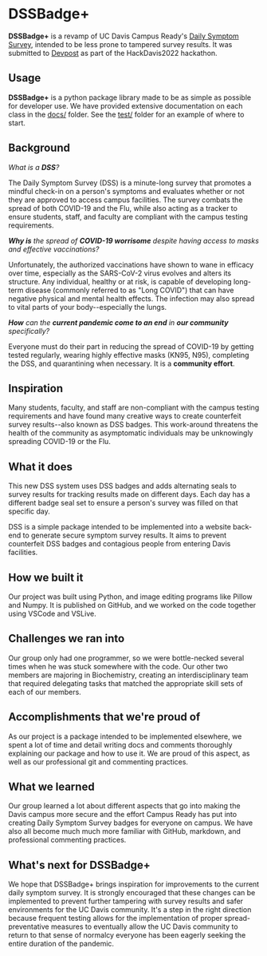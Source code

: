 # DSSBadge+
**DSSBadge+** is a revamp of UC Davis Campus Ready's [Daily Symptom Survey](https://campusready.ucdavis.edu/symptom-survey), intended to be less prone to tampered survey results. It was submitted to [Devpost](https://devpost.com/software/dssbadge) as part of the HackDavis2022 hackathon.

## Usage
**DSSBadge+** is a python package library made to be as simple as possible for developer use. We have provided extensive documentation on each class in the [docs/](https://github.com/kywillpickle/DSSBadgePlus/tree/develop/docs) folder. See the [test/](https://github.com/kywillpickle/DSSBadgePlus/tree/develop/test) folder for an example of where to start.

## Background
_What is a **DSS**?_

The Daily Symptom Survey (DSS) is a minute-long survey that promotes a mindful check-in on a person's symptoms and evaluates whether or not they are approved to access campus facilities. The survey combats the spread of both COVID-19 and the Flu, while also acting as a tracker to ensure students, staff, and faculty are compliant with the campus testing requirements.

_**Why is** the spread of **COVID-19 worrisome** despite having access to masks and effective vaccinations?_

Unfortunately, the authorized vaccinations have shown to wane in efficacy over time, especially as the SARS-CoV-2 virus evolves and alters its structure. Any individual, healthy or at risk, is capable of developing long-term disease (commonly referred to as "Long COVID") that can have negative physical and mental health effects. The infection may also spread to vital parts of your body--especially the lungs.

_**How** can the **current pandemic come to an end** in **our community** specifically?_

Everyone must do their part in reducing the spread of COVID-19 by getting tested regularly, wearing highly effective masks (KN95, N95), completing the DSS, and quarantining when necessary. It is a **community effort**.

## Inspiration
Many students, faculty, and staff are non-compliant with the campus testing requirements and have found many creative ways to create counterfeit survey results--also known as DSS badges. This work-around threatens the health of the community as asymptomatic individuals may be unknowingly spreading COVID-19 or the Flu.

## What it does
This new DSS system uses DSS badges and adds alternating seals to survey results for tracking results made on different days. Each day has a different badge seal set to ensure a person's survey was filled on that specific day.

DSS is a simple package intended to be implemented into a website back-end to generate secure symptom survey results. It aims to prevent counterfeit DSS badges and contagious people from entering Davis facilities.

## How we built it
Our project was built using Python, and image editing programs like Pillow and Numpy. It is published on GitHub, and we worked on the code together using VSCode and VSLive.

## Challenges we ran into
Our group only had one programmer, so we were bottle-necked several times when he was stuck somewhere with the code. Our other two members are majoring in Biochemistry, creating an interdisciplinary team that required delegating tasks that matched the appropriate skill sets of each of our members.

## Accomplishments that we're proud of
As our project is a package intended to be implemented elsewhere, we spent a lot of time and detail writing docs and comments thoroughly explaining our package and how to use it. We are proud of this aspect, as well as our professional git and commenting practices.

## What we learned
Our group learned a lot about different aspects that go into making the Davis campus more secure and the effort Campus Ready has put into creating Daily Symptom Survey badges for everyone on campus. We have also all become much much more familiar with GitHub, markdown, and professional commenting practices.

## What's next for DSSBadge+
We hope that DSSBadge+ brings inspiration for improvements to the current daily symptom survey. It is strongly encouraged that these changes can be implemented to prevent further tampering with survey results and safer environments for the UC Davis community. It's a step in the right direction because frequent testing allows for the implementation of proper spread-preventative measures to eventually allow the UC Davis community to return to that sense of normalcy everyone has been eagerly seeking the entire duration of the pandemic.